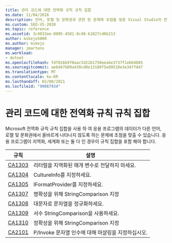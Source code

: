 ```yaml
---
title: 관리 코드에 대한 전역화 규칙 규칙 집합
ms.date: 11/04/2016
description: 언어, 로캘 및 문화권과 관련 된 문제에 초점을 맞춘 Visual Studio의 전역화 규칙 규칙 집합에 대해 알아봅니다. 규칙 설명을 참조 하세요.
ms.custom: SEO-VS-2020
ms.topic: reference
ms.assetid: 3c4032ee-0805-4581-8c48-b1827cd6b213
author: mikejo5000
ms.author: mikejo
manager: jmartens
ms.workload:
- dotnet
ms.openlocfilehash: fdf816b978aac5d22b1750eeabe3737f1eb64085
ms.sourcegitcommit: ae6d47b09a439cd0e13180f5e89510e3e347fd47
ms.translationtype: MT
ms.contentlocale: ko-KR
ms.lasthandoff: 02/08/2021
ms.locfileid: "99867934"
---
```

# <a name="globalization-rules-rule-set-for-managed-code"></a>관리 코드에 대한 전역화 규칙 규칙 집합

Microsoft 전역화 규칙 규칙 집합을 사용 하 여 응용 프로그램의 데이터가 다른 언어, 로캘 및 문화권에서 올바르게 나타나지 않도록 하는 문제에 초점을 맞출 수 있습니다. 응용 프로그램이 지역화, 세계화 또는 둘 다 인 경우이 규칙 집합을 포함 해야 합니다.

|규칙|설명|
|----------|-----------------|
|[CA1303](/dotnet/fundamentals/code-analysis/quality-rules/ca1303)|리터럴을 지역화된 매개 변수로 전달하지 마세요.|
|[CA1304](/dotnet/fundamentals/code-analysis/quality-rules/ca1304)|CultureInfo를 지정하세요.|
|[CA1305](/dotnet/fundamentals/code-analysis/quality-rules/ca1305)|IFormatProvider를 지정하세요.|
|[CA1307](/dotnet/fundamentals/code-analysis/quality-rules/ca1307)|명확성을 위해 StringComparison 지정|
|[CA1308](/dotnet/fundamentals/code-analysis/quality-rules/ca1308)|대문자로 문자열을 정규화하세요.|
|[CA1309](/dotnet/fundamentals/code-analysis/quality-rules/ca1309)|서수 StringComparison을 사용하세요.|
|[CA1310](/dotnet/fundamentals/code-analysis/quality-rules/ca1310)|정확성을 위해 StringComparison 지정|
|[CA2101](/dotnet/fundamentals/code-analysis/quality-rules/ca2101)|P/Invoke 문자열 인수에 대해 마샬링을 지정하십시오.|
